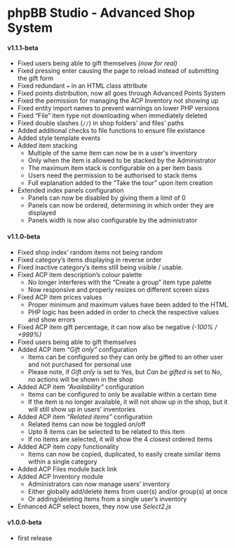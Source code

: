 # phpBB Studio - Advanced Shop System

#### v1.1.1-beta
- Fixed users being able to gift themselves _(now for real)_
- Fixed pressing enter causing the page to reload instead of submitting the gift form
- Fixed redundant `=` in an HTML class attribute
- Fixed points distribution, now all goes through Advanced Points System
- Fixed the permission for managing the ACP Inventory not showing up
- Fixed entity import names to prevent warnings on lower PHP versions
- Fixed “File” item type not downloading when immediately deleted
- Fixed double slashes (`//`) in shop folders' and files' paths
- Added additional checks to file functions to ensure file existance
- Added style template events
- Added item stacking
  - Multiple of the same item can now be in a user's inventory
  - Only when the item is allowed to be stacked by the Administrator
  - The maximum item stack is configurable on a per item basis
  - Users need the permission to be authorised to stack items
  - Full explanation added to the “Take the tour” upon item creation
- Extended index panels configuration
  - Panels can now be disabled by giving them a limit of 0
  - Panels can now be ordered, determining in which order they are displayed
  - Panels width is now also configurable by the administrator

#### v1.1.0-beta
- Fixed shop index’ random items not being random
- Fixed category’s items displaying in reverse order
- Fixed inactive category’s items still being visible / usable.
- Fixed ACP item description’s colour palette
  - No longer interferes with the “Create a group” item type palette
  - Now responsive and properly resizes on different screen sizes
- Fixed ACP item prices values
  - Proper minimum and maximum values have been added to the HTML
  - PHP logic has been added in order to check the respective values and show errors
- Fixed ACP item gift percentage, it can now also be negative _(-100% / +999%)_
- Fixed users being able to gift themselves
- Added ACP item _“Gift only”_ configuration
  - Items can be configured so they can only be gifted to an other user and not purchased for personal use
  - Please note, if _Gift only_  is set to Yes, but _Can be gifted_ is set to No, no actions will be shown in the shop
- Added ACP item _“Availability”_ configuration
  - Items can be configured to only be available within a certain time
  - If the item is no longer available, it will not show up in the shop, but it will still show up in users’ inventories
- Added ACP item _“Related items”_ configuration
  - Related items can now be toggled on/off
  - Upto 8 items can be selected to be related to this item
  - If no items are selected, it will show the 4 closest ordered items
- Added ACP item _copy_ functionality
  - Items can now be copied, duplicated, to easily create similar items within a single category
- Added ACP Files module back link
- Added ACP Inventory module
  - Administrators can now manage users’ inventory
  - Either globally add/delete items from user(s) and/or group(s) at once
  - Or adding/deleting items from a single user’s inventory
- Enhanced ACP select boxes, they now use _Select2.js_

#### v1.0.0-beta
 - first release
